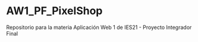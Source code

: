 # AW1_PF_PixelShop
Repositorio para la materia Aplicación Web 1 de IES21 - Proyecto Integrador Final 
